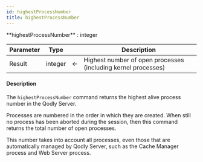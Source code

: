 ```yaml
---
id: highestProcessNumber
title: highestProcessNumber
---
```



<!-- REF #_command_.highestProcessNumber.Syntax -->**highestProcessNumber** : integer<!-- END REF -->

<!-- REF #_command_.highestProcessNumber.Params -->
|Parameter|Type||Description|
|---------|--- |:---:|------|
|Result|integer|&#8592;|Highest number of open processes (including kernel processes)|
<!-- END REF -->

#### Description

The `highestProcessNumber` command <!-- REF #_command_.highestProcessNumber.Summary -->returns the highest alive process number in the Qodly Server<!-- END REF -->.

Processes are numbered in the order in which they are created. When still no process has been aborted during the session, then this command returns the total number of open processes.

This number takes into account all processes, even those that are automatically managed by Qodly Server, such as the Cache Manager process and Web Server process.
